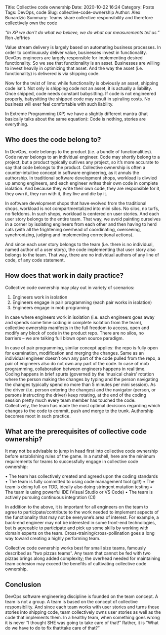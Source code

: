 Title: Collective code ownership
Date: 2020-10-22 16:24
Category: Posts
Tags: DevOps, code
Slug: collective-code-ownership
Author: Alex Bunardzic
Summary: Teams share collective responsibility and therefore collectively own the code

_"In XP we don't do what we believe, we do what our measurements tell us.”_ Ron Jeffries

Value stream delivery is largely based on automating business processes. In order to continuously deliver value, businesses invest in functionality. DevOps engineers are largely responsible for implementing desired functionality.
So we see that functionality is an asset. Businesses are willing to invest heavily in optimizing that asset. And the way the asset (i.e. functionality) is delivered is via shipping code.

Now for the twist of lime: while functionality is obviously an asset, shipping code isn’t. Not only is shipping code not an asset, it is actually a liability. Once shipped, code needs constant babysitting. If code is not engineered properly, babysitting the shipped code may result in spiraling costs. No business will ever feel comfortable with such liability.

In Extreme Programming (XP) we have a slightly different mantra (that basically talks about the same equation): Code is nothing, stories are everything.

## Who does the code belong to?

In DevOps, code belongs to the product (i.e. a bundle of functionalities). Code never belongs to an individual engineer. Code may shortly belong to a project, but a product typically outlives any project, so it’s more accurate to say that code belongs to the product.
Collective ownership is often a counter-intuitive concept in software engineering, as it annuls the authorship. In traditional software development shops, workload is divvied up among engineers, and each engineer writes their own code in complete isolation. And because they write their own code, they are responsible for it, they own it, they run with it, they live and die by it.

In software development shops that have evolved from the traditional shops, workload is not compartmentalized into mini silos. No silos, no turfs, no fiefdoms. In such shops, workload is centered on user stories. And each user story belongs to the entire team. That way, we avoid painting ourselves in a corner by isolating engineers from each other and then having to herd cats (with all the frightening overhead of coordinating, overseeing, synchronizing, judging and implementing correctional actions).

And since each user story belongs to the team (i.e. there is no individual, named author of a user story), the code implementing that user story also belongs to the team. That way, there are no individual authors of any line of code, of any code statement.

## How does that work in daily practice?

Collective code ownership may play out in variety of scenarios:

1.	Engineers work in isolation
2.	Engineers engage in pair programming (each pair works in isolation)
3.	Engineers engage in mob programing

In case where engineers work in isolation (i.e. each engineers goes away and spends some time coding in complete isolation from the team), collective ownership manifests in the full freedom to access, open and modify any block of code in the product repo. There are no silos, no barriers – we are talking full blown open source paradigm.

In case of pair programming, similar concept applies: the repo is fully open for examination, modification and merging the changes. Same as an individual engineer doesn’t own any part of the code pulled from the repo, a pair of engineers also do not own any part of the code.
In case of mob programming, collaboration between engineers happens in real time. Coding happens in brief spurts (governed by the ‘musical chairs’ rotation where the person making the changes by typing and the person navigating the changes typically spend no more than 5 minutes per mini session). As the driver (i.e. person entering the changes) and the navigator (person, or persons instructing the driver) keep rotating, at the end of the coding session pretty much every team member has touched the code. Collectively, the team has made the most optimal decisions regarding which changes to the code to commit, push and merge to the trunk. Authorship becomes moot in such practice.

## What are the prerequisites of collective code ownership?

It may not be advisable to jump in head first into collective code ownership before establishing rules of the game. In a nutshell, here are the minimum requirements for teams to successfully engage in collective code ownership:

•	The team has collectively created and agreed upon the coding standards
•	The team is fully committed to using code management tool (git!)
•	The team is doing full-on TDD, ideally also doing stringent mutation testing
•	The team is using powerful IDE (Visual Studio or VS Code)
•	The team is actively pursuing continuous integration (CI)

In addition to the above, it is important for all engineers on the team to agree to participate/contribute to the work needed to implement aspects of the functionality that may not be everyone’s area of interest. For example, a back-end engineer may not be interested in some front-end technologies, but is agreeable to participate and pick up some skills by working with domain experts on the team. Cross-training/cross-pollination goes a long way toward creating a highly performing team.

Collective code ownership works best for small size teams, famously described as “two pizzas teams”. Any team that cannot be fed with two pizzas brings along added complexity; the overhead needed for maintaining team cohesion may exceed the benefits of cultivating collective code ownership.

## Conclusion

DevOps software engineering discipline is founded on the team concept. A team is not a group. A team is based on the concept of collective responsibility. And since each team works with user stories and turns those stories into shipping code, team collectively owns user stories as well as the code that implements them.
In a healthy team, when something goes wrong it is never “I thought SHE was going to take care of that!” Rather, it is “What do we have to do to fix that/take care of that?”